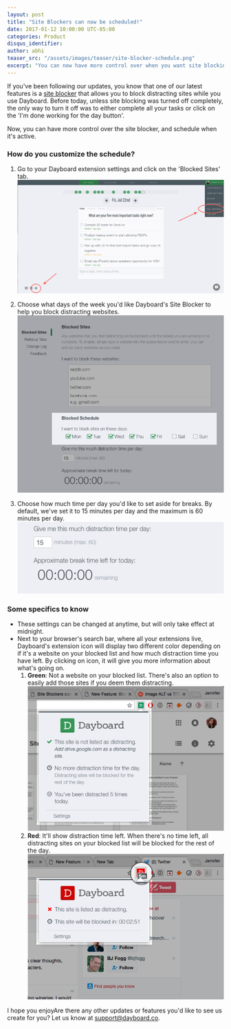 ```yaml
---
layout: post
title: "Site Blockers can now be scheduled!"
date: 2017-01-12 10:00:00 UTC-05:00
categories: Product
disqus_identifier:
author: abhi
teaser_src: "/assets/images/teaser/site-blocker-schedule.png"
excerpt: "You can now have more control over when you want site blocking to occur. If you've been following our posts and watching our updates, you know that one of our latest features is a site blocker that allows you to block distracting sites while you use Dayboard."
---
```


If you've been following our updates, you know that one of our latest features is a [site blocker](blog.dayboard.co/website-blocker-chrome) that allows you to block distracting sites while you use Dayboard. Before today, unless site blocking was turned off completely, the only way to turn it off was to either complete all your tasks or click on the 'I'm done working for the day button'.

Now, you can have more control over the site blocker, and schedule when it's active.

### How do you customize the schedule?

1. Go to your Dayboard extension settings and click on the 'Blocked Sites' tab.
![The settings to Dayboard's Chrome New Tab Page Extension](/assets/images/product/extension-setting.png "Dayboard's Chrome Extension Settings")

2. Choose what days of the week you'd like Dayboard's Site Blocker to help you block distracting websites.
![Schedule the days of the week you'd like Dayboard to help you block distracting sites.](/assets/images/product/site-blocker-break-days-scheduler.png "Dayboard's Site Blocker schedule")

3. Choose how much time per day you'd like to set aside for breaks. By default, we've set it to 15 minutes per day and the maximum is 60 minutes per day.
![Set aside some break time for those guilty free browsing on your favourite sites.](/assets/images/product/site-blocker-break-time-scheduler.png "Dayboard's Site Blocker break timer")

### Some specifics to know

- These settings can be changed at anytime, but will only take effect at midnight.
- Next to your browser's search bar, where all your extensions live, Dayboard's extension icon will display two different color depending on if it's a website on your blocked list and how much distraction time you have left. By clicking on icon, it will give you more information about what's going on.
   1. **Green**: Not a website on your blocked list. There's also an option to easily add those sites if you deem them distracting.
   ![Dayboard's green site blocker breaks notification indicates you're on a website that is not on your blocked list.](/assets/images/product/site-blocker-break-green-notification.png "Dayboard Site Blocker Breaks Green Notification")
   2. **Red**: It'll show distraction time left. When there's no time left, all distracting sites on your blocked list will be blocked for the rest of the day.
   ![Dayboard's red site blocker breaks notification indicates you're on a website that is on your blocked list.](/assets/images/product/site-blocker-break-red-notification.png "Dayboard Site Blocker Breaks Red Notification")

I hope you enjoyAre there any other updates or features you'd like to see us create for you? Let us know at [support@dayboard.co](mailto:support@dayboard.co).